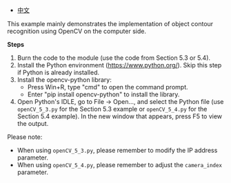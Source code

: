 - [中文](https://github.com/DFRobot/DFR1154_Examples/blob/master/6.1%20openCV/README_CN.md)

This example mainly demonstrates the implementation of object contour recognition using OpenCV on the computer side.

**Steps**

1. Burn the code to the module (use the code from Section 5.3 or 5.4).
2. Install the Python environment (https://www.python.org/). Skip this step if Python is already installed.
3. Install the opencv-python library:
   - Press Win+R, type "cmd" to open the command prompt.
   - Enter "pip install opencv-python" to install the library.
4. Open Python's IDLE, go to File -> Open..., and select the Python file (use `openCV_5_3.py` for the Section 5.3 example or `openCV_5_4.py` for the Section 5.4 example). In the new window that appears, press F5 to view the output.

Please note:

- When using `openCV_5_3.py`, please remember to modify the IP address parameter.
- When using `openCV_5_4.py`, please remember to adjust the `camera_index` parameter.
